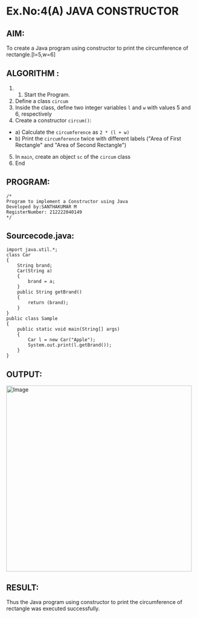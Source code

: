 # Ex.No:4(A)  JAVA CONSTRUCTOR
## AIM:
To create a Java program using constructor to print the circumference of rectangle.[l=5,w=6]

## ALGORITHM :
1.  1.	Start the Program.
2.	Define a class `circum`
3.	Inside the class, define two integer variables `l` and `w` with values 5 and 6, respectively
4.	Create a constructor `circum()`:
-	a) Calculate the `circumference` as `2 * (l + w)`
-	b) Print the `circumference` twice with different labels ("Area of First Rectangle" and "Area of Second Rectangle")
5.	In `main`, create an object `sc` of the `circum` class
6.	End
## PROGRAM:
 ```
/*
Program to implement a Constructor using Java
Developed by:SANTHAKUMAR M
RegisterNumber: 212222040149
*/
```

## Sourcecode.java:
```
import java.util.*;
class Car 
{
	String brand;
    Car(String a)
    {
        brand = a;
	}
	public String getBrand() 
	{
	    return (brand);
	}
}
public class Sample 
{
	public static void main(String[] args) 
	{
        Car l = new Car("Apple");
        System.out.print(l.getBrand());
	}
}

```


## OUTPUT:

<img width="491" alt="Image" src="https://github.com/user-attachments/assets/51c5ce08-5f9a-414d-879b-d7223ac041bd" />

## RESULT:
Thus the Java program using constructor to print the circumference of rectangle was executed successfully.
